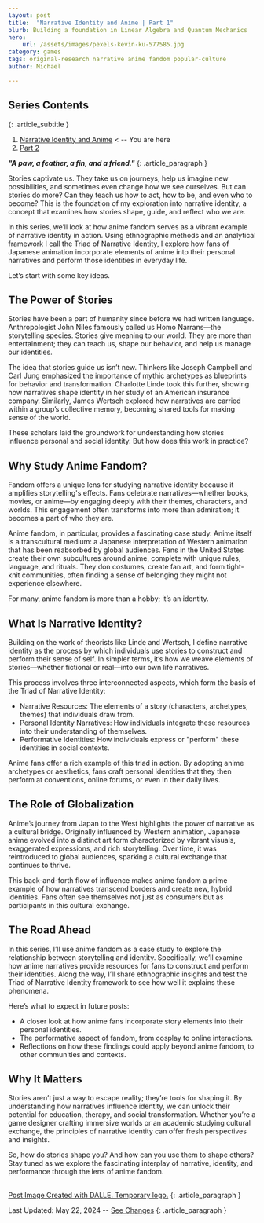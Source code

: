 ```yaml
---
layout: post
title:  "Narrative Identity and Anime | Part 1"
blurb: Building a foundation in Linear Algebra and Quantum Mechanics
hero:
    url: /assets/images/pexels-kevin-ku-577585.jpg
category: games
tags: original-research narrative anime fandom popular-culture
author: Michael

---
```


## Series Contents
{: .article_subtitle }

1. [Narrative Identity and Anime](#) < -- You are here
2. [Part 2](https://electricjones.me/ecology/2024/04/03/kadoo-data/)

<b><i>"A paw, a feather, a fin, and a friend."</i></b>
{: .article_paragraph }

Stories captivate us. They take us on journeys, help us imagine new possibilities, and sometimes even change how we see ourselves. But can stories do more? Can they teach us how to act, how to be, and even who to become? This is the foundation of my exploration into narrative identity, a concept that examines how stories shape, guide, and reflect who we are.

In this series, we’ll look at how anime fandom serves as a vibrant example of narrative identity in action. Using ethnographic methods and an analytical framework I call the Triad of Narrative Identity, I explore how fans of Japanese animation incorporate elements of anime into their personal narratives and perform those identities in everyday life.

Let’s start with some key ideas.

## The Power of Stories
Stories have been a part of humanity since before we had written language. Anthropologist John Niles famously called us Homo Narrans—the storytelling species. Stories give meaning to our world. They are more than entertainment; they can teach us, shape our behavior, and help us manage our identities.

The idea that stories guide us isn’t new. Thinkers like Joseph Campbell and Carl Jung emphasized the importance of mythic archetypes as blueprints for behavior and transformation. Charlotte Linde took this further, showing how narratives shape identity in her study of an American insurance company. Similarly, James Wertsch explored how narratives are carried within a group’s collective memory, becoming shared tools for making sense of the world.

These scholars laid the groundwork for understanding how stories influence personal and social identity. But how does this work in practice?

## Why Study Anime Fandom?
Fandom offers a unique lens for studying narrative identity because it amplifies storytelling's effects. Fans celebrate narratives—whether books, movies, or anime—by engaging deeply with their themes, characters, and worlds. This engagement often transforms into more than admiration; it becomes a part of who they are.

Anime fandom, in particular, provides a fascinating case study. Anime itself is a transcultural medium: a Japanese interpretation of Western animation that has been reabsorbed by global audiences. Fans in the United States create their own subcultures around anime, complete with unique rules, language, and rituals. They don costumes, create fan art, and form tight-knit communities, often finding a sense of belonging they might not experience elsewhere.

For many, anime fandom is more than a hobby; it’s an identity.

## What Is Narrative Identity?
Building on the work of theorists like Linde and Wertsch, I define narrative identity as the process by which individuals use stories to construct and perform their sense of self. In simpler terms, it’s how we weave elements of stories—whether fictional or real—into our own life narratives.

This process involves three interconnected aspects, which form the basis of the Triad of Narrative Identity:

- Narrative Resources: The elements of a story (characters, archetypes, themes) that individuals draw from.
- Personal Identity Narratives: How individuals integrate these resources into their understanding of themselves.
- Performative Identities: How individuals express or "perform" these identities in social contexts.

Anime fans offer a rich example of this triad in action. By adopting anime archetypes or aesthetics, fans craft personal identities that they then perform at conventions, online forums, or even in their daily lives.

## The Role of Globalization
Anime’s journey from Japan to the West highlights the power of narrative as a cultural bridge. Originally influenced by Western animation, Japanese anime evolved into a distinct art form characterized by vibrant visuals, exaggerated expressions, and rich storytelling. Over time, it was reintroduced to global audiences, sparking a cultural exchange that continues to thrive.

This back-and-forth flow of influence makes anime fandom a prime example of how narratives transcend borders and create new, hybrid identities. Fans often see themselves not just as consumers but as participants in this cultural exchange.

## The Road Ahead
In this series, I’ll use anime fandom as a case study to explore the relationship between storytelling and identity. Specifically, we’ll examine how anime narratives provide resources for fans to construct and perform their identities. Along the way, I’ll share ethnographic insights and test the Triad of Narrative Identity framework to see how well it explains these phenomena.

Here’s what to expect in future posts:

- A closer look at how anime fans incorporate story elements into their personal identities.
- The performative aspect of fandom, from cosplay to online interactions.
- Reflections on how these findings could apply beyond anime fandom, to other communities and contexts.

## Why It Matters
Stories aren’t just a way to escape reality; they’re tools for shaping it. By understanding how narratives influence identity, we can unlock their potential for education, therapy, and social transformation. Whether you’re a game designer crafting immersive worlds or an academic studying cultural exchange, the principles of narrative identity can offer fresh perspectives and insights.

So, how do stories shape you? And how can you use them to shape others? Stay tuned as we explore the fascinating interplay of narrative, identity, and performance through the lens of anime fandom.

<br />
<a href="https://openai.com/research/dall-e">Post Image Created with DALLE. Temporary logo.</a>
{: .article_paragraph }

Last Updated: May 22, 2024 -- [See Changes](https://github.com/electricjones/electricjones.github.io/commits/main/_posts/2024-02-25-kadoo.md)
{: .article_paragraph }
<br />
